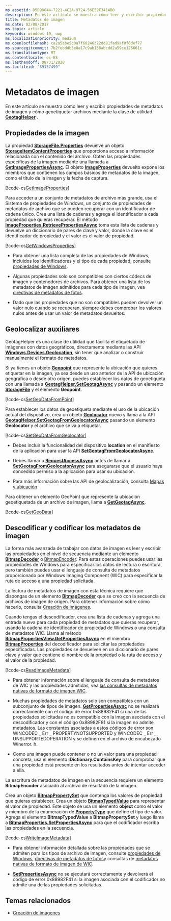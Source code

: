 ```yaml
---
ms.assetid: D5D98044-7221-4C2A-9724-56E59F341AB0
description: En este artículo se muestra cómo leer y escribir propiedades de metadatos de imagen y cómo incluir geoetiquetas en archivos mediante la clase de utilidad GeotagHelper.
title: Metadatos de imagen
ms.date: 02/08/2017
ms.topic: article
keywords: windows 10, uwp
ms.localizationpriority: medium
ms.openlocfilehash: ca2a5abe5c0a7f60246322dd81fad9af8f0def77
ms.sourcegitcommit: 7b2febddb3e8a17c9ab158abcdd2a59ce126661c
ms.translationtype: MT
ms.contentlocale: es-ES
ms.lasthandoff: 08/31/2020
ms.locfileid: "89157499"
---
```

# <a name="image-metadata"></a>Metadatos de imagen



En este artículo se muestra cómo leer y escribir propiedades de metadatos de imagen y cómo geoetiquetar archivos mediante la clase de utilidad [**GeotagHelper**](/uwp/api/Windows.Storage.FileProperties.GeotagHelper) .

## <a name="image-properties"></a>Propiedades de la imagen

La propiedad [**StorageFile.Properties**](/uwp/api/windows.storage.storagefile.properties) devuelve un objeto [**StorageItemContentProperties**](/uwp/api/Windows.Storage.FileProperties.StorageItemContentProperties) que proporciona acceso a información relacionada con el contenido del archivo. Obtén las propiedades específicas de la imagen mediante una llamada a [**GetImagePropertiesAsync**](/uwp/api/windows.storage.fileproperties.storageitemcontentproperties.getimagepropertiesasync). El objeto [**ImageProperties**](/uwp/api/Windows.Storage.FileProperties.ImageProperties) devuelto expone los miembros que contienen los campos básicos de metadatos de la imagen, como el título de la imagen y la fecha de captura.

[!code-cs[GetImageProperties](./code/ImagingWin10/cs/MainPage.xaml.cs#SnippetGetImageProperties)]

Para acceder a un conjunto de metadatos de archivo más grande, usa el Sistema de propiedades de Windows, un conjunto de propiedades de metadatos de archivo que se pueden recuperar con un identificador de cadena único. Crea una lista de cadenas y agrega el identificador a cada propiedad que quieras recuperar. El método [**ImageProperties.RetrievePropertiesAsync**](/uwp/api/windows.storage.fileproperties.imageproperties.retrievepropertiesasync) toma esta lista de cadenas y devuelve un diccionario de pares de clave y valor, donde la clave es el identificador de propiedad y el valor es el valor de propiedad.

[!code-cs[GetWindowsProperties](./code/ImagingWin10/cs/MainPage.xaml.cs#SnippetGetWindowsProperties)]

-   Para obtener una lista completa de las propiedades de Windows, incluidos los identificadores y el tipo de cada propiedad, consulte [propiedades de Windows](/windows/desktop/properties/props).

-   Algunas propiedades solo son compatibles con ciertos códecs de imagen y contenedores de archivos. Para obtener una lista de los metadatos de imagen admitidos para cada tipo de imagen, vea [directivas de metadatos de fotos](/windows/desktop/wic/photo-metadata-policies).

-   Dado que las propiedades que no son compatibles pueden devolver un valor nulo cuando se recuperan, siempre debes comprobar los valores nulos antes de usar un valor de metadatos devueltos.

## <a name="geotag-helper"></a>Geolocalizar auxiliares

GeotagHelper es una clase de utilidad que facilita el etiquetado de imágenes con datos geográficos, directamente mediante las API [**Windows.Devices.Geolocation**](/uwp/api/Windows.Devices.Geolocation), sin tener que analizar o construir manualmente el formato de metadatos.

Si ya tienes un objeto [**Geopoint**](/uwp/api/Windows.Devices.Geolocation.Geopoint) que represente la ubicación que quieres etiquetar en la imagen, ya sea desde un uso anterior de la API de ubicación geográfica o desde otro origen, puedes establecer los datos de geoetiqueta con una llamada a [**GeotagHelper.SetGeotagAsync**](/uwp/api/windows.storage.fileproperties.geotaghelper.setgeotagasync) y pasando un elemento [**StorageFile**](/uwp/api/Windows.Storage.StorageFile) y el elemento **Geopoint**.

[!code-cs[SetGeoDataFromPoint](./code/ImagingWin10/cs/MainPage.xaml.cs#SnippetSetGeoDataFromPoint)]

Para establecer los datos de geoetiqueta mediante el uso de la ubicación actual del dispositivo, crea un objeto [**Geolocator**](/uwp/api/Windows.Devices.Geolocation.Geolocator) nuevo y llama a la API [**GeotagHelper.SetGeotagFromGeolocatorAsync**](/uwp/api/windows.storage.fileproperties.geotaghelper.setgeotagfromgeolocatorasync) pasando un elemento **Geolocator** y el archivo que se va a etiquetar.

[!code-cs[SetGeoDataFromGeolocator](./code/ImagingWin10/cs/MainPage.xaml.cs#SnippetSetGeoDataFromGeolocator)]

-   Debes incluir la funcionalidad del dispositivo **location** en el manifiesto de la aplicación para usar la API [**SetGeotagFromGeolocatorAsync**](/uwp/api/windows.storage.fileproperties.geotaghelper.setgeotagfromgeolocatorasync).

-   Debes llamar a [**RequestAccessAsync**](/uwp/api/windows.devices.geolocation.geolocator.requestaccessasync) antes de llamar a [**SetGeotagFromGeolocatorAsync**](/uwp/api/windows.storage.fileproperties.geotaghelper.setgeotagfromgeolocatorasync) para asegurarse que el usuario haya concedido permiso a la aplicación para usar su ubicación.

-   Para más información sobre las API de geolocalización, consulta [Mapas y ubicación](../maps-and-location/index.md).

Para obtener un elemento GeoPoint que represente la ubicación geoetiquetada de un archivo de imagen, llama a [**GetGeotagAsync**](/uwp/api/windows.storage.fileproperties.geotaghelper.getgeotagasync).

[!code-cs[GetGeoData](./code/ImagingWin10/cs/MainPage.xaml.cs#SnippetGetGeoData)]

## <a name="decode-and-encode-image-metadata"></a>Descodificar y codificar los metadatos de imagen

La forma más avanzada de trabajar con datos de imagen es leer y escribir las propiedades en el nivel de secuencia mediante un elemento [**BitmapDecoder**](/uwp/api/Windows.Graphics.Imaging.BitmapDecoder) o [BitmapEncoder](bitmapencoder-options-reference.md). Para estas operaciones puedes usar las propiedades de Windows para especificar los datos de lectura o escritura, pero también puedes usar el lenguaje de consulta de metadatos proporcionado por Windows Imaging Component (WIC) para especificar la ruta de acceso a una propiedad solicitada.

La lectura de metadatos de imagen con esta técnica requiere que dispongas de un elemento [**BitmapDecoder**](/uwp/api/Windows.Graphics.Imaging.BitmapDecoder) que se creó con la secuencia de archivos de imagen de origen. Para obtener información sobre cómo hacerlo, consulta [Creación de imágenes](imaging.md).

Cuando tengas el descodificador, crea una lista de cadenas y agrega una entrada nueva para cada propiedad de metadatos que quieras recuperar, usando la cadena de identificador de propiedad de Windows o una consulta de metadatos WIC. Llama al método [**BitmapPropertiesView.GetPropertiesAsync**](/uwp/api/windows.graphics.imaging.bitmappropertiesview.getpropertiesasync) en el miembro [**BitmapProperties**](/uwp/api/Windows.Graphics.Imaging.BitmapProperties) del decodificador para solicitar las propiedades especificadas. Las propiedades se devuelven en un diccionario de pares clave y valor que contiene el nombre de la propiedad o la ruta de acceso y el valor de la propiedad.

[!code-cs[ReadImageMetadata](./code/ImagingWin10/cs/MainPage.xaml.cs#SnippetReadImageMetadata)]

-   Para obtener información sobre el lenguaje de consulta de metadatos de WIC y las propiedades admitidas, vea [las consultas de metadatos nativas de formato de imagen WIC](/windows/desktop/wic/-wic-native-image-format-metadata-queries).

-   Muchas propiedades de metadatos solo son compatibles con un subconjunto de tipos de imagen. [**GetPropertiesAsync**](/uwp/api/windows.graphics.imaging.bitmappropertiesview.getpropertiesasync) no se realizará correctamente con el código de error 0x88982F41 si una de las propiedades solicitadas no es compatible con la imagen asociada con el descodificador y con el código 0x88982F81 si la imagen no admite metadatos. Las constantes asociadas a estos códigos de error son WINCODEC \_ Err \_ PROPERTYNOTSUPPORTED y WINCODEC \_ Err \_ UNSUPPORTEDOPERATION y se definen en el archivo de encabezado Winerror. h.
-   Como una imagen puede contener o no un valor para una propiedad concreta, usa el elemento **IDictionary.ContainsKey** para comprobar que una propiedad está presente en los resultados antes de intentar acceder a ella.

La escritura de metadatos de imagen en la secuencia requiere un elemento **BitmapEncoder** asociado al archivo de resultado de la imagen.

Crea un objeto [**BitmapPropertySet**](/uwp/api/Windows.Graphics.Imaging.BitmapPropertySet) que contenga los valores de propiedad que quieras establecer. Crea un objeto [**BitmapTypedValue**](/uwp/api/Windows.Graphics.Imaging.BitmapTypedValue) para representar el valor de propiedad. Este objeto se usa un elemento **object** como el valor y miembro de la enumeración de [**PropertyType**](/uwp/api/Windows.Foundation.PropertyType) que define el tipo de valor. Agrega el elemento **BitmapTypedValue** a **BitmapPropertySet** y luego llama a [**BitmapProperties.SetPropertiesAsync**](/uwp/api/windows.graphics.imaging.bitmapproperties.setpropertiesasync) para que el codificador escriba las propiedades en la secuencia.

[!code-cs[WriteImageMetadata](./code/ImagingWin10/cs/MainPage.xaml.cs#SnippetWriteImageMetadata)]

-   Para obtener información detallada sobre las propiedades que se admiten para los tipos de archivo de imagen, consulte [propiedades de Windows](/windows/desktop/properties/props), [directivas de metadatos de fotos](/windows/desktop/wic/photo-metadata-policies)y consultas de [metadatos nativas de formato de imagen de WIC](/windows/desktop/wic/-wic-native-image-format-metadata-queries).

-   [**SetPropertiesAsync**](/uwp/api/windows.graphics.imaging.bitmapproperties.setpropertiesasync) no se ejecutará correctamente y devolverá el código de error 0x88982F41 si la imagen asociada con el codificador no admite una de las propiedades solicitadas.

## <a name="related-topics"></a>Temas relacionados

* [Creación de imágenes](imaging.md)
 

 